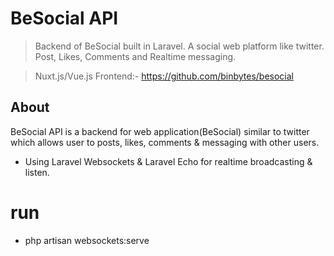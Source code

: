 # BeSocial API
> Backend of BeSocial built in Laravel. A social web platform like twitter. Post, Likes, Comments and Realtime messaging.

> Nuxt.js/Vue.js Frontend:- https://github.com/binbytes/besocial

## About
BeSocial API is a backend for web application(BeSocial) similar to twitter which allows user to posts, likes, comments & messaging with other users.

- Using Laravel Websockets & Laravel Echo for realtime broadcasting & listen.

# run
- php artisan websockets:serve
